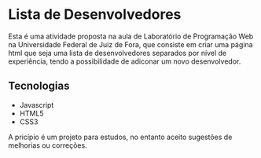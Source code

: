 ﻿# Lista de Desenvolvedores
 
Esta é uma atividade proposta na aula de Laboratório de Programação Web na Universidade Federal de Juiz de Fora, que consiste em criar uma página html que seja uma lista de desenvolvedores separados por nível de experiência, tendo a possibilidade de adiconar um novo desenvolvedor.

## Tecnologias
- Javascript
- HTML5
- CSS3

A pricípio é um projeto para estudos, no entanto aceito sugestões de melhorias ou correções.
